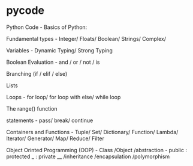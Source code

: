 # pycode
Python Code - Basics of Python:

Fundamental types -
  Integer/
  Floats/
  Boolean/
  Strings/
  Complex/

Variables -
  Dynamic Typing/
  Strong Typing

Boolean Evaluation - and / or / not / is

Branching (if / elif / else)
  
Lists

Loops -
  for loop/
  for loop with else/
  while loop
  
The range() function

statements -
  pass/
  break/
  continue
  
 Containers and Functions -
  Tuple/
  Set/
  Dictionary/
  Function/
  Lambda/
  Iterator/
  Generator/
  Map/
  Reduce/
  Filter
  
 Object Orinted Programming (OOP) -
  Class
  /Object
  /abstraction - public : protected _ : private __
  /inheritance
  /encapsulation
  /polymorphism
  
